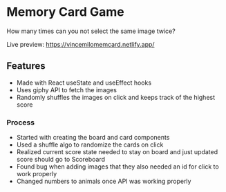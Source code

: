 # Memory Card Game

How many times can you not select the same image twice?

Live preview: https://vincemilomemcard.netlify.app/

## Features

- Made with React useState and useEffect hooks
- Uses giphy API to fetch the images
- Randomly shuffles the images on click and keeps track of the highest score

### Process

- Started with creating the board and card components
- Used a shuffle algo to randomize the cards on click
- Realized current score state needed to stay on board and just updated score should go to Scoreboard
- Found bug when adding images that they also needed an id for click to work properly
- Changed numbers to animals once API was working properly
